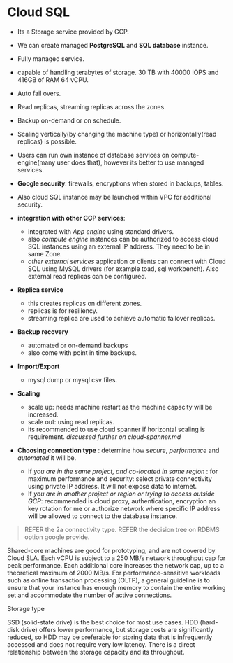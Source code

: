 # Cloud SQL

- Its a Storage service provided by GCP.
- We can create managed **PostgreSQL** and **SQL database** instance.
- Fully managed service.
- capable of handling terabytes of storage. 30 TB with 40000 IOPS and 416GB of RAM 64 vCPU.
- Auto fail overs.
- Read replicas, streaming replicas across the zones.
- Backup on-demand or on schedule.
- Scaling vertically(by changing the machine type) or horizontally(read replicas) is possible.

- Users can run own instance of database services on compute-engine(many user does that), however its better to use managed services.

- **Google security**: firewalls, encryptions when stored in backups, tables.
- Also cloud SQL instance may be launched within VPC for additional security.

- **integration with other GCP services**:
  - integrated with *App engine* using standard drivers.
  - also *compute engine* instances can be authorized to access cloud SQL instances using an external IP address. They need to be in same Zone.
  - *other external services* application or clients can connect with Cloud SQL using MySQL drivers (for example toad, sql workbench). Also external read replicas can be configured.

- **Replica service**
  - this creates replicas on different zones.
  - replicas is for resiliency.
  - streaming replica are used to achieve automatic failover replicas.

- **Backup recovery**
  - automated or on-demand backups
  - also come with point in time backups.

- **Import/Export**
  - mysql dump or mysql csv files.

- **Scaling**
  - scale up: needs machine restart as the machine capacity will be increased.
  - scale out: using read replicas.
  - its recommended to use cloud spanner if horizontal scaling is requirement. *discussed further on cloud-spanner.md*

- **Choosing connection type** : determine how *secure*, *performance* and *automated* it will be.
  - If *you are in the same project, and co-located in same region* : for maximum performance and security: select private connectivity using private IP address. It will not expose data to internet.
  - If *you are in another project or region or trying to access outside GCP*: recommended is cloud proxy, authentication, encryption an key rotation for me or authorize network where specific IP address will be allowed to connect to the database instance.

> REFER the 2a connectivity type.
> REFER the decision tree on RDBMS option google provide.


Shared-core machines are good for prototyping, and are not covered by Cloud SLA.
Each vCPU is subject to a 250 MB/s network throughput cap for peak performance. Each additional core increases the network cap, up to a theoretical maximum of 2000 MB/s.
For performance-sensitive workloads such as online transaction processing (OLTP), a general guideline is to ensure that your instance has enough memory to contain the entire working set and accommodate the number of active connections.

Storage type

SSD (solid-state drive) is the best choice for most use cases. HDD (hard-disk drive) offers lower performance, but storage costs are significantly reduced, so HDD may be preferable for storing data that is infrequently accessed and does not require very low latency.
There is a direct relationship between the storage capacity and its throughput.
